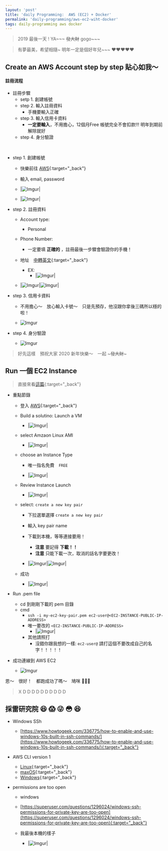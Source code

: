 ```yaml
---
layout: 'post'
title: 'daily Programming:  AWS (EC2) + Docker'
permalink: 'daily-programming/aws-ec2-wiht-docker'
tags: daily-programming aws docker
---
```


> 2019 最後一天 !  YA~~~ ~~發大財~~ gogo~~~

> 有夢最美，希望相隨~ 明年一定是個好年兒~~~ :heart::heart::heart::heart::heart:


## Create an AWS Account step by step 貼心如我～

#### 註冊流程

- 註冊步驟
   - setp 1. 創建帳號
   - step 2. 輸入註冊資料
     - 手機要輸入正確
   - step 3. 輸入信用卡資料
      - __一定要輸入__，不用擔心，12個月Free 帳號完全不會扣款!!! 明年到期前解除就好
   - step 4. 身分驗證

<br/>

- step 1. 創建帳號
   - 快樂前往 [AWS](https://aws.amazon.com/){:target="_back"}
   - 輸入 email, password 

   - |![Imgur](https://i.imgur.com/z1BbCBa.jpg)|
   - |![Imgur](https://i.imgur.com/lTJGVYM.jpg)|

- step 2. 註冊資料
   - Account type:
      - Personal
   - Phone Number:
      - 一定要填 __正確的__ ，註冊最後一步驟會驗證你的手機！
   - 地址　[中轉英文](https://www.post.gov.tw/post/internet/Postal/index.jsp?ID=207){:target="_back"}
      - EX: 
         - |![Imgur](https://i.imgur.com/MfEBhv2.jpg)|

   - |![Imgur](https://i.imgur.com/5JTxaFI.jpg)|![Imgur](https://i.imgur.com/n5iIWrl.jpg)|


- step 3. 信用卡資料

   - 不用擔心～　放心輸入卡號～　只是先預存，他沒跟你拿後三碼所以穩的啦！

   - ![Imgur](https://i.imgur.com/YsujbxL.jpg)
   

- step 4. 身分驗證

  - ![Imgur](https://i.imgur.com/ItIQno6.jpg)


> 好先這樣　預祝大家 2020 新年快樂～　一起 ~~~發大財~~~



## Run 一個 EC2 Instance

> 直接來看[這篇](https://www.ybrikman.com/writing/2015/11/11/running-docker-aws-ground-up/){:target="_back"}

- 重點節錄

   - 登入 [AWS](https://aws.amazon.com/){:target="_back"}

   - Build a solutino: Launch a VM

      - |![Imgur](https://i.imgur.com/xbNUIB1.jpg)|
      
   - select Amzaon Linux AMI

      - |![Imgur](https://i.imgur.com/t6U79Jf.jpg)|

   - choose an Instance Type 
      - 唯一指名免費　`FREE`

      - |![Imgur](https://i.imgur.com/WfpLR8q.jpg)|

   - Review Instance Launch

      - |![Imgur](https://i.imgur.com/oInaR92.jpg)|

   - select: `create a new key pair`

      - 下拉選單選擇 `create a new key pair`
      - 輸入 key pair name
      - 下載到本機，等等連接要用！
         - __注意__ 要記得 __下載！！__
         - __注意__ 只能下載一次，取消的話名字要更改！

      - |![Imgur](https://i.imgur.com/A5ycdp1.jpg)|![Imgur](https://i.imgur.com/sT3qET1.jpg)|

   - 成功

      - |![Imgur](https://i.imgur.com/3lGgKSG.jpg)|

- Run .pem file
   - cd 到剛剛下載的 pem 目錄
   - cmd
      - `ssh -i my-ec2-key-pair.pem ec2-user@<EC2-INSTANCE-PUBLIC-IP-ADDRESS>`
      - 唯一要改的 `<EC2-INSTANCE-PUBLIC-IP-ADDRESS>`
         - |![Imgur](https://i.imgur.com/iotaqlJ.jpg)|
      - 其他請照打
         - 沒錯你跟我想的一樣: `ec2-user@` 請打這個不要改成自己的名字！！！！！

- 成功連線到 AWS EC2

   - ![Imgur](https://i.imgur.com/a3lL7rr.jpg)

恩～　很好！　都跑成功了嗎～　鳩咪 :whale::whale::whale:

> ＸＤＤＤＤＤＤＤＤＤＤ

## 採雷研究院 :satisfied: :scream: :stuck_out_tongue_winking_eye: :flushed: :laughing:

- Windows SSh

   - [https://www.howtogeek.com/336775/how-to-enable-and-use-windows-10s-built-in-ssh-commands/](https://www.howtogeek.com/336775/how-to-enable-and-use-windows-10s-built-in-ssh-commands/){:target="_back"}


- AWS CLI version 1

   - [Linux](https://docs.aws.amazon.com/cli/latest/userguide/install-linux.html){:target="_back"}
   - [maxOS](https://docs.aws.amazon.com/cli/latest/userguide/install-macos.html){:target="_back"}
   - [Windows](https://docs.aws.amazon.com/cli/latest/userguide/install-windows.html){:target="_back"}

- permissions are too open 

   - windows 
    - [https://superuser.com/questions/1296024/windows-ssh-permissions-for-private-key-are-too-open](https://superuser.com/questions/1296024/windows-ssh-permissions-for-private-key-are-too-open){:target="_back"}

    - 我最後本機的樣子
       
       - |![Imgur](https://i.imgur.com/jiPxtay.jpg)|